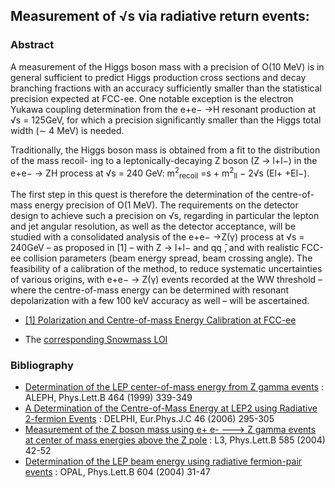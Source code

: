 ## Measurement of √s via radiative return events:

### Abstract

A measurement of the Higgs boson mass with a precision of O(10 MeV) is in general sufficient to predict Higgs production cross sections and decay branching fractions with an accuracy sufficiently smaller than the statistical precision expected at FCC-ee. One notable exception is the electron Yukawa coupling determination from the e+e− →H resonant production at √s = 125GeV, for which a precision significantly smaller than the Higgs total width (∼ 4 MeV) is needed.

Traditionally, the Higgs boson mass is obtained from a fit to the distribution of the mass recoil- ing to a leptonically-decaying Z boson (Z → l+l−) in the e+e− → ZH process at √s = 240 GeV: 
m<sup>2</sup><sub>recoil</sub> =s + m<sup>2</sup><sub>ll</sub> − 2√s (El+ +El−).

The first step in this quest is therefore the determination of the centre-of-mass energy
precision of O(1 MeV). The requirements on the detector design to achieve such a precision on √s, regarding in particular the lepton and jet angular resolution, as well as the detector acceptance, will be studied with a consolidated analysis of the e+e− →Z(γ) process at √s = 240GeV – as proposed in [1] – with Z → l+l− and qq ̄, and with realistic FCC-ee collision parameters (beam energy spread, beam crossing angle). The feasibility of a calibration of the method, to reduce systematic uncertainties of various origins, with e+e− → Z(γ) events recorded at the WW threshold – where the centre-of-mass energy can be determined with resonant depolarization with a few 100 keV accuracy as well – will be ascertained.

- [[1] Polarization and Centre-of-mass Energy Calibration at FCC-ee](https://arxiv.org/abs/1909.12245)

- The [corresponding Snowmass LOI](https://indico.cern.ch/event/951830/contributions/3999001/attachments/2095109/3521327/HiggsParams_SNOWMASS21-EF1_EF0_Patrick_Janot-169.pdf)

### Bibliography

- [Determination of the LEP center-of-mass energy from Z gamma events](https://arxiv.org/abs/hep-ex/9907043) : ALEPH, Phys.Lett.B 464 (1999) 339-349
- [A Determination of the Centre-of-Mass Energy at LEP2 using Radiative 2-fermion Events](https://arxiv.org/abs/hep-ex/0602016) : DELPHI, Eur.Phys.J.C 46 (2006) 295-305
- [Measurement of the Z boson mass using e+ e- ---> Z gamma events at center of mass energies above the Z pole](https://arxiv.org/abs/hep-ex/0402001) : L3, Phys.Lett.B 585 (2004) 42-52
- [Determination of the LEP beam energy using radiative fermion-pair events](https://arxiv.org/abs/hep-ex/0408130) : OPAL, Phys.Lett.B 604 (2004) 31-47


